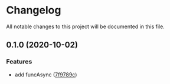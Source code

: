 # Changelog

All notable changes to this project will be documented in this file.

## 0.1.0 (2020-10-02)


### Features

* add funcAsync ([7f9789c](https://github.com/lbwa/func-async/commit/7f9789ce797d91641cb643826b065c003ad06387))
